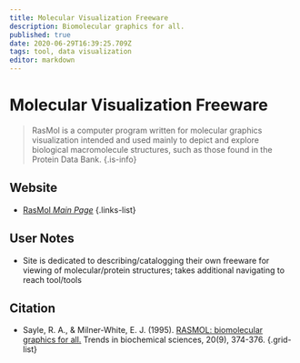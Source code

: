 ```yaml
---
title: Molecular Visualization Freeware
description: Biomolecular graphics for all.
published: true
date: 2020-06-29T16:39:25.709Z
tags: tool, data visualization
editor: markdown
---
```


# Molecular Visualization Freeware

> RasMol is a computer program written for molecular graphics visualization intended and used mainly to depict and explore biological macromolecule structures, such as those found in the Protein Data Bank.
{.is-info}

 

## Website 

- [RasMol *Main Page*](http://www.umass.edu/microbio/rasmol/)
 {.links-list}

## User Notes

- Site is dedicated to describing/catalogging their own freeware for viewing of molecular/protein structures; takes additional navigating to reach tool/tools

## Citation 

- Sayle, R. A., & Milner-White, E. J. (1995). [RASMOL: biomolecular graphics for all.](https://www.cell.com/trends/biochemical-sciences/pdf/S0968-0004(00)89080-5.pdf) Trends in biochemical sciences, 20(9), 374-376.
{.grid-list}